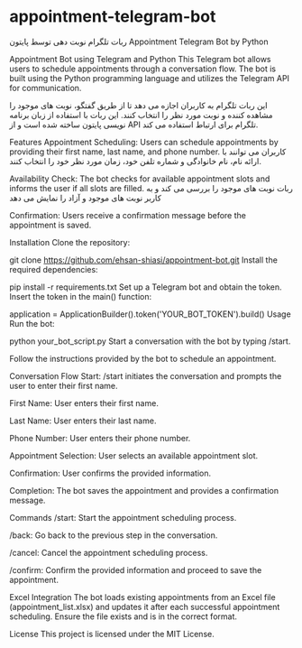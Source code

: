 # appointment-telegram-bot
ربات تلگرام نوبت دهی توسط پایتون
Appointment Telegram Bot by Python

Appointment Bot using Telegram and Python
This Telegram bot allows users to schedule appointments through a conversation flow. The bot is built using the Python programming language and utilizes the Telegram API for communication.

این ربات تلگرام به کاربران اجازه می دهد تا از طریق گفتگو، نوبت های موجود را مشاهده کننده و نوبت مورد نظر را انتخاب کنند. این ربات با استفاده از زبان برنامه نویسی پایتون ساخته شده است و از API تلگرام برای ارتباط استفاده می کند.

Features
Appointment Scheduling: Users can schedule appointments by providing their first name, last name, and phone number.
کاربران می توانند با ارائه نام، نام خانوادگی و شماره تلفن خود، زمان مورد نظر خود را انتخاب کنند.

Availability Check: The bot checks for available appointment slots and informs the user if all slots are filled.
ربات نوبت های موجود را بررسی می کند و به کاربر نوبت های موجود و آزاد را نمایش می دهد 

Confirmation: Users receive a confirmation message before the appointment is saved.

Installation
Clone the repository:

git clone https://github.com/ehsan-shiasi/appointment-bot.git
Install the required dependencies:

pip install -r requirements.txt
Set up a Telegram bot and obtain the token. Insert the token in the main() function:

application = ApplicationBuilder().token('YOUR_BOT_TOKEN').build()
Usage
Run the bot:

python your_bot_script.py
Start a conversation with the bot by typing /start.

Follow the instructions provided by the bot to schedule an appointment.

Conversation Flow
Start: /start initiates the conversation and prompts the user to enter their first name.

First Name: User enters their first name.

Last Name: User enters their last name.

Phone Number: User enters their phone number.

Appointment Selection: User selects an available appointment slot.

Confirmation: User confirms the provided information.

Completion: The bot saves the appointment and provides a confirmation message.

Commands
/start: Start the appointment scheduling process.

/back: Go back to the previous step in the conversation.

/cancel: Cancel the appointment scheduling process.

/confirm: Confirm the provided information and proceed to save the appointment.

Excel Integration
The bot loads existing appointments from an Excel file (appointment_list.xlsx) and updates it after each successful appointment scheduling. Ensure the file exists and is in the correct format.

License
This project is licensed under the MIT License.

